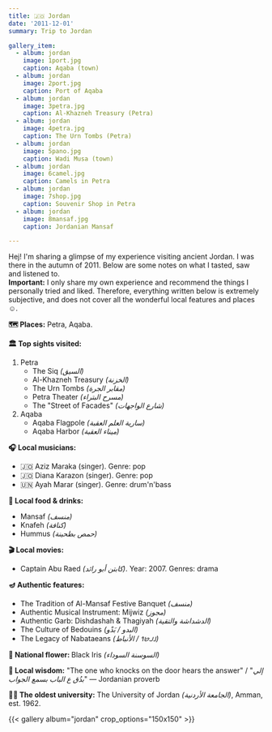 ```yaml
---
title: 🇯🇴 Jordan
date: '2011-12-01'
summary: Trip to Jordan

gallery_item:
  - album: jordan
    image: 1port.jpg
    caption: Aqaba (town)
  - album: jordan
    image: 2port.jpg
    caption: Port of Aqaba
  - album: jordan
    image: 3petra.jpg
    caption: Al-Khazneh Treasury (Petra)
  - album: jordan
    image: 4petra.jpg
    caption: The Urn Tombs (Petra)
  - album: jordan
    image: 5pano.jpg
    caption: Wadi Musa (town)
  - album: jordan
    image: 6camel.jpg
    caption: Camels in Petra
  - album: jordan
    image: 7shop.jpg
    caption: Souvenir Shop in Petra
  - album: jordan
    image: 8mansaf.jpg
    caption: Jordanian Mansaf

---
```

Hej! I'm sharing a glimpse of my experience visiting ancient Jordan. I was there in the autumn of 2011. Below are some notes on what I tasted, saw and listened to.<br>
<b>Important:</b> I only share my own experience and recommend the things I personally tried and liked. Therefore, everything written below is extremely subjective, and does not cover all the wonderful local features and places ☺️.

<b>🗺 Places:</b> Petra, Aqaba.<br>

<b>🏛 Top sights visited: </b>
1. Petra
    - The Siq <i>(السيق)</i>
    - Al-Khazneh Treasury <i>(الخزنة)</i>
    - The Urn Tombs <i>(مقابر الجرة)</i>
    - Petra Theater <i>(مسرح البتراء)</i>
    - The "Street of Facades" <i>(شارع الواجهات)</i>
2. Aqaba
    - Aqaba Flagpole <i>(سارية العلم العقبة)</i>
    - Aqaba Harbor <i>(ميناء العقبة)</i>


<b>🎧 Local musicians: </b>
- 🇯🇴 Aziz Maraka (singer). Genre: pop
- 🇯🇴 Diana Karazon (singer). Genre: pop
- 🇺🇳 Ayah Marar (singer). Genre: drum'n'bass

<b>🥘 Local food & drinks: </b>
- Mansaf <i>(منسف)</i>
- Knafeh <i>(كنافة)</i>
- Hummus <i>(حمص بطحينة)</i>

<b>🎬 Local movies:</b>
- Captain Abu Raed <i>(كابتن أبو رائد)</i>. Year: 2007. Genres: drama


<b>🪔 Authentic features:</b>
- The Tradition of Al-Mansaf Festive Banquet <i>(منسف)</i> 
- Authentic Musical Instrument: Mijwiz <i>(مجوز)</i>
- Authentic Garb: Dishdashah & Thagiyah <i>(الدشداشة والتقية)</i> 
- The Culture of Bedouins <i>(البدو / بَدْو)</i> 
- The Legacy of Nabataeans <i>(𐢕𐢃𐢋𐢈 / الأنباط)</i>  


<b>💐 National flower: </b> Black Iris <i>(السوسنة السوداء)</i>


<b>🦉 Local wisdom:</b> "The one who knocks on the door hears the answer" / "<i>إلي بدُق ع الباب بسمع الجواب</i>" — Jordanian proverb 


<b>👨‍🎓 The oldest university:</b> The University of Jordan <i>(الجامعة الأردنية)</i>, Amman, est. 1962. 


{{< gallery album="jordan" crop_options="150x150" >}}
   

